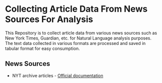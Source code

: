 # Collecting Article Data From News Sources For Analysis

This Repository is to collect article data from various news sources such as New York Times, Guardian, etc. for Natural Language analysis purposes. The text data collected in various formats are processed and saved in tabular format for easy consumption.

## News Sources

* NYT archive articles - [Official documentation](https://developer.nytimes.com/docs/archive-product/1/overview)

